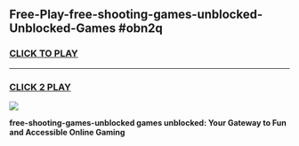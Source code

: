 
## Free-Play-free-shooting-games-unblocked-Unblocked-Games #obn2q
<h3>
<a href="https://news.freeplayer.one?title=free-shooting-games-unblocked&ref=8M">CLICK TO PLAY</a></h3>
<hr>

<h3>
<a href="https://news.freeplayer.one?title=free-shooting-games-unblocked&ref=8M">CLICK 2 PLAY</a>
  
</h3>

<a href="https://news.freeplayer.one?title=free-shooting-games-unblocked&ref=8M"><img src="https://clearcache.store/games.png"></a>


**free-shooting-games-unblocked games unblocked: Your Gateway to Fun and Accessible Online Gaming**
